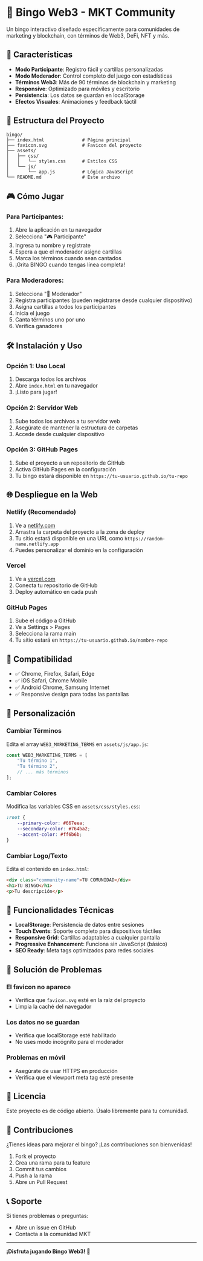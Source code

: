 # 🎯 Bingo Web3 - MKT Community

Un bingo interactivo diseñado específicamente para comunidades de marketing y blockchain, con términos de Web3, DeFi, NFT y más.

## 🚀 Características

- **Modo Participante**: Registro fácil y cartillas personalizadas
- **Modo Moderador**: Control completo del juego con estadísticas
- **Términos Web3**: Más de 90 términos de blockchain y marketing
- **Responsive**: Optimizado para móviles y escritorio
- **Persistencia**: Los datos se guardan en localStorage
- **Efectos Visuales**: Animaciones y feedback táctil

## 📁 Estructura del Proyecto

```
bingo/
├── index.html              # Página principal
├── favicon.svg             # Favicon del proyecto
├── assets/
│   ├── css/
│   │   └── styles.css      # Estilos CSS
│   └── js/
│       └── app.js          # Lógica JavaScript
└── README.md               # Este archivo
```

## 🎮 Cómo Jugar

### Para Participantes:
1. Abre la aplicación en tu navegador
2. Selecciona "🎮 Participante"
3. Ingresa tu nombre y regístrate
4. Espera a que el moderador asigne cartillas
5. Marca los términos cuando sean cantados
6. ¡Grita BINGO cuando tengas línea completa!

### Para Moderadores:
1. Selecciona "🎯 Moderador"
2. Registra participantes (pueden registrarse desde cualquier dispositivo)
3. Asigna cartillas a todos los participantes
4. Inicia el juego
5. Canta términos uno por uno
6. Verifica ganadores

## 🛠️ Instalación y Uso

### Opción 1: Uso Local
1. Descarga todos los archivos
2. Abre `index.html` en tu navegador
3. ¡Listo para jugar!

### Opción 2: Servidor Web
1. Sube todos los archivos a tu servidor web
2. Asegúrate de mantener la estructura de carpetas
3. Accede desde cualquier dispositivo

### Opción 3: GitHub Pages
1. Sube el proyecto a un repositorio de GitHub
2. Activa GitHub Pages en la configuración
3. Tu bingo estará disponible en `https://tu-usuario.github.io/tu-repo`

## 🌐 Despliegue en la Web

### Netlify (Recomendado)
1. Ve a [netlify.com](https://netlify.com)
2. Arrastra la carpeta del proyecto a la zona de deploy
3. Tu sitio estará disponible en una URL como `https://random-name.netlify.app`
4. Puedes personalizar el dominio en la configuración

### Vercel
1. Ve a [vercel.com](https://vercel.com)
2. Conecta tu repositorio de GitHub
3. Deploy automático en cada push

### GitHub Pages
1. Sube el código a GitHub
2. Ve a Settings > Pages
3. Selecciona la rama main
4. Tu sitio estará en `https://tu-usuario.github.io/nombre-repo`

## 📱 Compatibilidad

- ✅ Chrome, Firefox, Safari, Edge
- ✅ iOS Safari, Chrome Mobile
- ✅ Android Chrome, Samsung Internet
- ✅ Responsive design para todas las pantallas

## 🎨 Personalización

### Cambiar Términos
Edita el array `WEB3_MARKETING_TERMS` en `assets/js/app.js`:

```javascript
const WEB3_MARKETING_TERMS = [
    "Tu término 1",
    "Tu término 2",
    // ... más términos
];
```

### Cambiar Colores
Modifica las variables CSS en `assets/css/styles.css`:

```css
:root {
    --primary-color: #667eea;
    --secondary-color: #764ba2;
    --accent-color: #ff6b6b;
}
```

### Cambiar Logo/Texto
Edita el contenido en `index.html`:

```html
<div class="community-name">TU COMUNIDAD</div>
<h1>TU BINGO</h1>
<p>Tu descripción</p>
```

## 🔧 Funcionalidades Técnicas

- **LocalStorage**: Persistencia de datos entre sesiones
- **Touch Events**: Soporte completo para dispositivos táctiles
- **Responsive Grid**: Cartillas adaptables a cualquier pantalla
- **Progressive Enhancement**: Funciona sin JavaScript (básico)
- **SEO Ready**: Meta tags optimizados para redes sociales

## 🐛 Solución de Problemas

### El favicon no aparece
- Verifica que `favicon.svg` esté en la raíz del proyecto
- Limpia la caché del navegador

### Los datos no se guardan
- Verifica que localStorage esté habilitado
- No uses modo incógnito para el moderador

### Problemas en móvil
- Asegúrate de usar HTTPS en producción
- Verifica que el viewport meta tag esté presente

## 📄 Licencia

Este proyecto es de código abierto. Úsalo libremente para tu comunidad.

## 🤝 Contribuciones

¿Tienes ideas para mejorar el bingo? ¡Las contribuciones son bienvenidas!

1. Fork el proyecto
2. Crea una rama para tu feature
3. Commit tus cambios
4. Push a la rama
5. Abre un Pull Request

## 📞 Soporte

Si tienes problemas o preguntas:
- Abre un issue en GitHub
- Contacta a la comunidad MKT

---

**¡Disfruta jugando Bingo Web3! 🎉**
